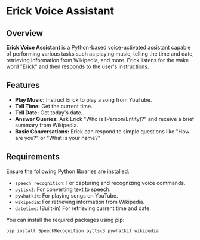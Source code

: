 # Erick Voice Assistant

## Overview
**Erick Voice Assistant** is a Python-based voice-activated assistant capable of performing various tasks such as playing music, telling the time and date, retrieving information from Wikipedia, and more. Erick listens for the wake word "Erick" and then responds to the user's instructions.

## Features
- **Play Music:** Instruct Erick to play a song from YouTube.
- **Tell Time:** Get the current time.
- **Tell Date:** Get today's date.
- **Answer Queries:** Ask Erick "Who is [Person/Entity]?" and receive a brief summary from Wikipedia.
- **Basic Conversations:** Erick can respond to simple questions like "How are you?" or "What is your name?"

## Requirements
Ensure the following Python libraries are installed:

- `speech_recognition`: For capturing and recognizing voice commands.
- `pyttsx3`: For converting text to speech.
- `pywhatkit`: For playing songs on YouTube.
- `wikipedia`: For retrieving information from Wikipedia.
- `datetime`: (Built-in) For retrieving current time and date.

You can install the required packages using pip:

```bash
pip install SpeechRecognition pyttsx3 pywhatkit wikipedia
